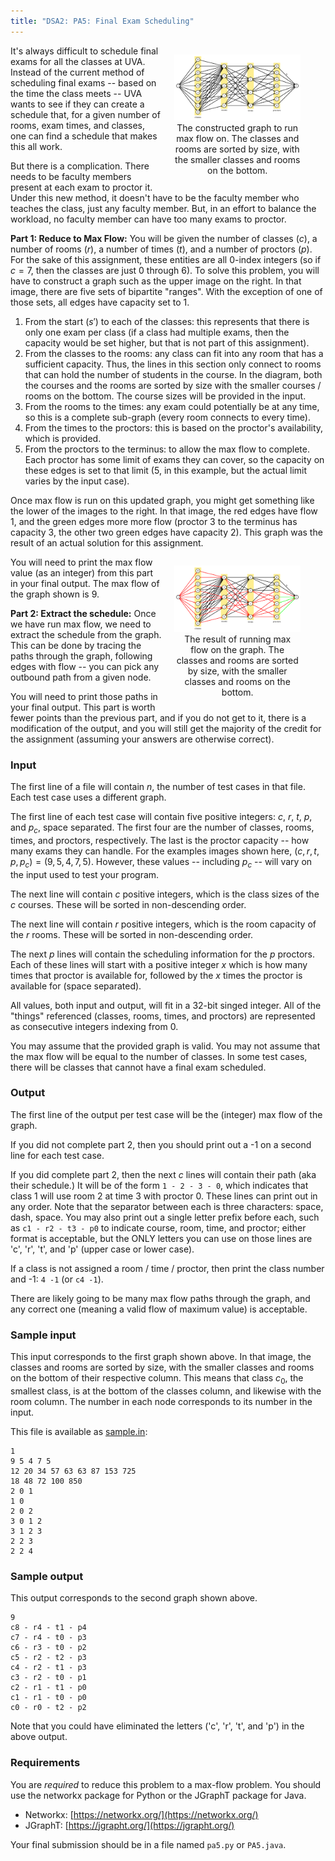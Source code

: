```yaml
---
title: "DSA2: PA5: Final Exam Scheduling"
---
```


<figure style="float:right;width:40%;margin-left:20px">
<a href="graph-before.svg"><img src="graph-before.svg"></a>
<figcaption style="text-align:center">The constructed graph to run max flow on.  The classes and rooms are sorted by size, with the smaller classes and rooms on the bottom.</figcaption>
</figure>

It's always difficult to schedule final exams for all the classes at UVA.  Instead of the current method of scheduling final exams -- based on the time the class meets -- UVA wants to see if they can create a schedule that, for a given number of rooms, exam times, and classes, one can find a schedule that makes this all work.

But there is a complication.  There needs to be faculty members present at each exam to proctor it.  Under this new method, it doesn't have to be the faculty member who teaches the class, just any faculty member.  But, in an effort to balance the workload, no faculty member can have too many exams to proctor.

**Part 1: Reduce to Max Flow:** You will be given the number of classes ($c$), a number of rooms ($r$), a number of times ($t$), and a number of proctors ($p$).  For the sake of this assignment, these entities are all 0-index integers (so if $c=7$, then the classes are just 0 through 6).  To solve this problem, you will have to construct a graph such as the upper image on the right.  In that image, there are five sets of bipartite "ranges".  With the exception of one of those sets, all edges have capacity set to 1.

1. From the start ($s'$) to each of the classes: this represents that there is only one exam per class (if a class had multiple exams, then the capacity would be set higher, but that is not part of this assignment).
2. From the classes to the rooms: any class can fit into any room that has a sufficient capacity.  Thus, the lines in this section only connect to rooms that can hold the number of students in the course.  In the diagram, both the courses and the rooms are sorted by size with the smaller courses / rooms on the bottom.  The course sizes will be provided in the input.
3. From the rooms to the times: any exam could potentially be at any time, so this is a complete sub-graph (every room connects to every time).
4. From the times to the proctors: this is based on the proctor's availability, which is provided.  
5. From the proctors to the terminus: to allow the max flow to complete.  Each proctor has some limit of exams they can cover, so the capacity on these edges is set to that limit (5, in this example, but the actual limit varies by the input case).

Once max flow is run on this updated graph, you might get something like the lower of the images to the right.  In that image, the red edges have flow 1, and the green edges more more flow (proctor 3 to the terminus has capacity 3, the other two green edges have capacity 2).  This graph was the result of an actual solution for this assignment.

<figure style="float:right;width:40%;margin-left:20px">
<a href="graph-after.svg"><img src="graph-after.svg"></a>
<figcaption style="text-align:center">The result of running max flow on the graph.  The classes and rooms are sorted by size, with the smaller classes and rooms on the bottom.</figcaption>
</figure>

You will need to print the max flow value (as an integer) from this part in your final output.  The max flow of the graph shown is 9.

**Part 2: Extract the schedule:**  Once we have run max flow, we need to extract the schedule from the graph.  This can be done by tracing the paths through the graph, following edges with flow -- you can pick any outbound path from a given node.

You will need to print those paths in your final output.  This part is worth fewer points than the previous part, and if you do not get to it, there is a modification of the output, and you will still get the majority of the credit for the assignment (assuming your answers are otherwise correct).


### Input

The first line of a file will contain $n$, the number of test cases in that file.  Each test case uses a different graph.

The first line of each test case will contain five positive integers: $c$, $r$, $t$, $p$, and $p_c$, space separated.  The first four are the number of classes, rooms, times, and proctors, respectively.  The last is the proctor capacity -- how many exams they can handle.  For the examples images shown here, $(c,r,t,p,p_c)=(9,5,4,7,5)$.  However, these values -- including $p_c$ -- will vary on the input used to test your program.

The next line will contain $c$ positive integers, which is the class sizes of the $c$ courses.  These will be sorted in non-descending order.

The next line will contain $r$ positive integers, which is the room capacity of the $r$ rooms.  These will be sorted in non-descending order.

The next $p$ lines will contain the scheduling information for the $p$ proctors.  Each of these lines will start with a positive integer $x$ which is how many times that proctor is available for, followed by the $x$ times the proctor is available for (space separated).

All values, both input and output, will fit in a 32-bit singed integer.  All of the "things" referenced (classes, rooms, times, and proctors) are represented as consecutive integers indexing from 0.

You may assume that the provided graph is valid.  You may not assume that the max flow will be equal to the number of classes.  In some test cases, there will be classes that cannot have a final exam scheduled.

### Output

The first line of the output per test case will be the (integer) max flow of the graph.

If you did not complete part 2, then you should print out a -1 on a second line for each test case.

If you did complete part 2, then the next $c$ lines will contain their path (aka their schedule.)  It will be of the form `1 - 2 - 3 - 0`, which indicates that class 1 will use room 2 at time 3 with proctor 0.  These lines can print out in any order.  Note that the separator between each is three characters: space, dash, space.  You may also print out a single letter prefix before each, such as `c1 - r2 - t3 - p0` to indicate course, room, time, and proctor; either format is acceptable, but the ONLY letters you can use on those lines are 'c', 'r', 't', and 'p' (upper case or lower case).

If a class is not assigned a room / time / proctor, then print the class number and -1: `4 -1` (or `c4 -1`).

There are likely going to be many max flow paths through the graph, and any correct one (meaning a valid flow of maximum value) is acceptable.

### Sample input

This input corresponds to the first graph shown above.  In that image, the classes and rooms are sorted by size, with the smaller classes and rooms on the bottom of their respective column.  This means that class $c_0$, the smallest class, is at the bottom of the classes column, and likewise with the room column.  The number in each node corresponds to its number in the input.  

This file is available as [sample.in](sample.in):

```
1
9 5 4 7 5
12 20 34 57 63 63 87 153 725
18 48 72 100 850
2 0 1
1 0
2 0 2
3 0 1 2
3 1 2 3
2 2 3
2 2 4
```


### Sample output

This output corresponds to the second graph shown above.

```
9
c8 - r4 - t1 - p4
c7 - r4 - t0 - p3
c6 - r3 - t0 - p2
c5 - r2 - t2 - p3
c4 - r2 - t1 - p3
c3 - r2 - t0 - p1
c2 - r1 - t1 - p0
c1 - r1 - t0 - p0
c0 - r0 - t2 - p2
```

Note that you could have eliminated the letters ('c', 'r', 't', and 'p') in the above output.

### Requirements

You are *required* to reduce this problem to a max-flow problem.  You should use the networkx package for Python or the JGraphT package for Java.

- Networkx: [https://networkx.org/](https://networkx.org/)
- JGraphT: [https://jgrapht.org/](https://jgrapht.org/)

Your final submission should be in a file named `pa5.py` or `PA5.java`.

